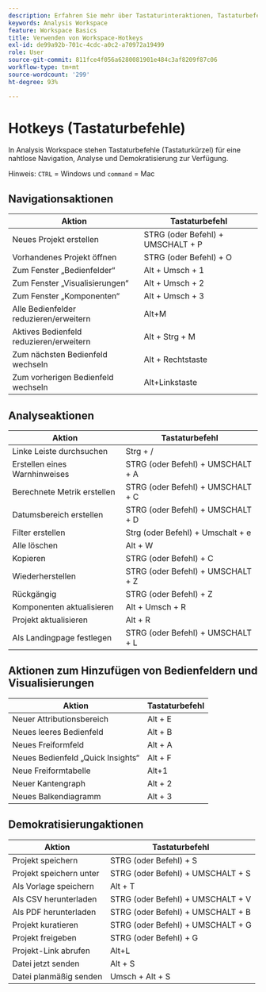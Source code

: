 ```yaml
---
description: Erfahren Sie mehr über Tastaturinteraktionen, Tastaturbefehle und Point-and-Click-Verhaltensweisen, die in Analysis Workspace verfügbar sind.
keywords: Analysis Workspace
feature: Workspace Basics
title: Verwenden von Workspace-Hotkeys
exl-id: de99a92b-701c-4cdc-a0c2-a70972a19499
role: User
source-git-commit: 811fce4f056a6280081901e484c3af8209f87c06
workflow-type: tm+mt
source-wordcount: '299'
ht-degree: 93%

---
```


# Hotkeys (Tastaturbefehle)

In Analysis Workspace stehen Tastaturbefehle (Tastaturkürzel) für eine nahtlose Navigation, Analyse und Demokratisierung zur Verfügung.

Hinweis: `CTRL` = Windows und `command` = Mac

## Navigationsaktionen

| Aktion | Tastaturbefehl |
|---|---|
| Neues Projekt erstellen | STRG (oder Befehl) + UMSCHALT + P |
| Vorhandenes Projekt öffnen | STRG (oder Befehl) + O |
| Zum Fenster „Bedienfelder“ | Alt + Umsch + 1 |
| Zum Fenster „Visualisierungen“ | Alt + Umsch + 2 |
| Zum Fenster „Komponenten“ | Alt + Umsch + 3 |
| Alle Bedienfelder reduzieren/erweitern | Alt+M |
| Aktives Bedienfeld reduzieren/erweitern | Alt + Strg + M |
| Zum nächsten Bedienfeld wechseln | Alt + Rechtstaste |
| Zum vorherigen Bedienfeld wechseln | Alt+Linkstaste |

## Analyseaktionen

| Aktion | Tastaturbefehl |
|---|---|
| Linke Leiste durchsuchen | Strg + / |
| Erstellen eines Warnhinweises | STRG (oder Befehl) + UMSCHALT + A |
| Berechnete Metrik erstellen | STRG (oder Befehl) + UMSCHALT + C |
| Datumsbereich erstellen | STRG (oder Befehl) + UMSCHALT + D |
| Filter erstellen | Strg (oder Befehl) + Umschalt + e |
| Alle löschen | Alt + W |
| Kopieren | STRG (oder Befehl) + C |
| Wiederherstellen | STRG (oder Befehl) + UMSCHALT + Z |
| Rückgängig | STRG (oder Befehl) + Z |
| Komponenten aktualisieren | Alt + Umsch + R |
| Projekt aktualisieren | Alt + R |
| Als Landingpage festlegen | STRG (oder Befehl) + UMSCHALT + L |

## Aktionen zum Hinzufügen von Bedienfeldern und Visualisierungen

| Aktion | Tastaturbefehl |
|---|---|
| Neuer Attributionsbereich | Alt + E |
| Neues leeres Bedienfeld | Alt + B |
| Neues Freiformfeld | Alt + A |
| Neues Bedienfeld „Quick Insights“ | Alt + F |
| Neue Freiformtabelle | Alt+1 |
| Neuer Kantengraph | Alt + 2 |
| Neues Balkendiagramm | Alt + 3 |

## Demokratisierungaktionen

| Aktion | Tastaturbefehl |
|---|---|
| Projekt speichern | STRG (oder Befehl) + S |
| Projekt speichern unter | STRG (oder Befehl) + UMSCHALT + S |
| Als Vorlage speichern | Alt + T |
| Als CSV herunterladen | STRG (oder Befehl) + UMSCHALT + V |
| Als PDF herunterladen | STRG (oder Befehl) + UMSCHALT + B |
| Projekt kuratieren | STRG (oder Befehl) + UMSCHALT + G |
| Projekt freigeben | STRG (oder Befehl) + G |
| Projekt-Link abrufen | Alt+L |
| Datei jetzt senden | Alt + S |
| Datei planmäßig senden | Umsch + Alt + S |

